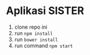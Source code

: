 # Aplikasi SISTER 

1. clone repo ini
1. run `npm install`
1. run `bower install`
1. run command `npm start`
